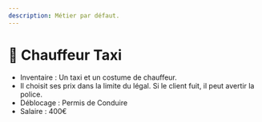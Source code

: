 ```yaml
---
description: Métier par défaut.
---
```


# 🚕 Chauffeur Taxi

* Inventaire : Un taxi et un costume de chauffeur.
* Il choisit ses prix dans la limite du légal. Si le client fuit, il peut avertir la police.
* Déblocage : Permis de Conduire
* Salaire : 400€
